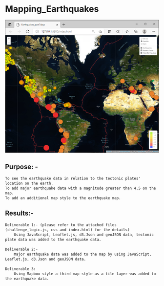 # Mapping_Earthquakes

![Map](map.png)

## Purpose: - 

    To see the earthquake data in relation to the tectonic plates' location on the earth.
    To add major earthquake data with a magnitude greater than 4.5 on the map. 
    To add an additional map style to the earthquake map. 

## Results:- 

    Deliverable 1:- (please refer to the attached files (challenge_logic.js, css and index.html) for the details)
        Using JavaScript, Leaflet.js, d3.Json and geoJSON data, tectonic plate data was added to the earthquake data. 

    Deliverable 2:-  
        Major earthquake data was added to the map by using JavaScript, Leaflet.js, d3.Json and geoJSON data.
         
    Deliverable 3:
        Using Mapbox style a third map style as a tile layer was added to the earthquake data. 
